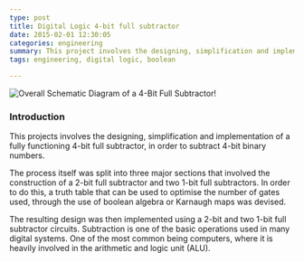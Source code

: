 ```yaml
---
type: post
title: Digital Logic 4-bit full subtractor
date: 2015-02-01 12:30:05
categories: engineering
summary: This project involves the designing, simplification and implementation of a full functioning 4-bit full subtractor.
tags: engineering, digital logic, boolean

---
```


![Overall Schematic Diagram of a 4-Bit Full Subtractor!](/images/digital_logic/4-bit.png=400x)

### Introduction

This projects involves the designing, simplification and implementation of a fully functioning 4-bit full subtractor, in order to subtract 4-bit binary numbers. 

The process itself was split into three major sections that involved the construction of a 2-bit full subtractor and two 1-bit full subtractors. In order to do this, a truth table that can be used to optimise the number of gates used, through the use of boolean algebra or Karnaugh maps was devised. 

The resulting design was then implemented using a 2-bit and two 1-bit full subtractor circuits. Subtraction is one of the basic operations used in many digital systems. One of the most common being computers, where it is heavily involved in the arithmetic and logic unit (ALU). 

